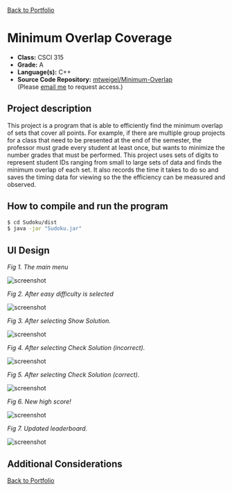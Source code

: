 [Back to Portfolio](../)

Minimum Overlap Coverage
========================

-   **Class:** CSCI 315
-   **Grade:** A
-   **Language(s):** C++
-   **Source Code Repository:** [mtweigel/Minimum-Overlap](https://github.com/mtweigel/Minimum-Overlap)  
    (Please [email me](mailto:mtweigel@csustudent.net?subject=GitHub%20Access) to request access.)

## Project description

This project is a program that is able to efficiently find the minimum overlap of sets that cover all points. For example, if there are multiple group projects for a class that need to be presented at the end of the semester, the professor must grade every student at least once, but wants to minimize the number grades that must be performed. This project uses sets of digits to represent student IDs ranging from small to large sets of data and finds the minimum overlap of each set. It also records the time it takes to do so and saves the timing data for viewing so the the efficiency can be measured and observed.

## How to compile and run the program

```bash
$ cd Sudoku/dist
$ java -jar "Sudoku.jar"
```

## UI Design





*Fig 1. The main menu*

![screenshot](/images/sudoku/mainmenu.PNG)

*Fig 2. After easy difficulty is selected*

![screenshot](/images/sudoku/easy.PNG)

*Fig 3. After selecting Show Solution.*

![screenshot](/images/sudoku/showsolution.PNG)

*Fig 4. After selecting Check Solution (incorrect).*

![screenshot](/images/sudoku/incorrect.PNG)

*Fig 5. After selecting Check Solution (correct).*

![screenshot](/images/sudoku/correct.PNG)

*Fig 6. New high score!*

![screenshot](/images/sudoku/highscore.PNG)

*Fig 7. Updated leaderboard.*

![screenshot](/images/sudoku/leaderboard.PNG)

## Additional Considerations



[Back to Portfolio](../)
